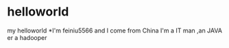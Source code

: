 # helloworld
my helloworld
*I'm feiniu5566
and I come from China
I'm a IT man ,an JAVA
er  a hadooper
